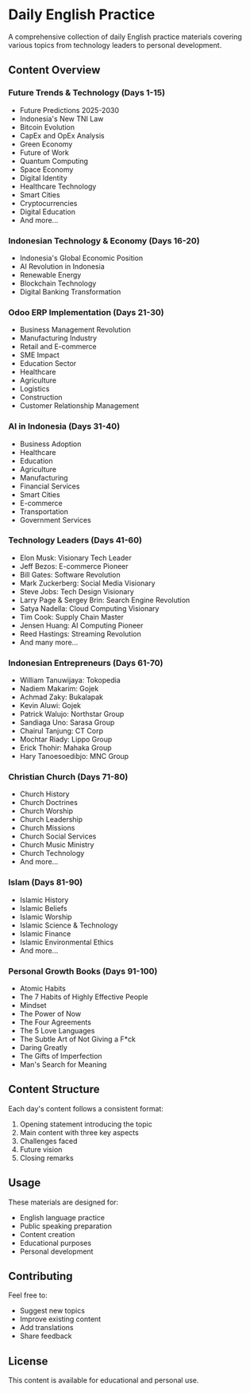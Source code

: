 # Daily English Practice

A comprehensive collection of daily English practice materials covering various topics from technology leaders to personal development.

## Content Overview

### Future Trends & Technology (Days 1-15)
- Future Predictions 2025-2030
- Indonesia's New TNI Law
- Bitcoin Evolution
- CapEx and OpEx Analysis
- Green Economy
- Future of Work
- Quantum Computing
- Space Economy
- Digital Identity
- Healthcare Technology
- Smart Cities
- Cryptocurrencies
- Digital Education
- And more...

### Indonesian Technology & Economy (Days 16-20)
- Indonesia's Global Economic Position
- AI Revolution in Indonesia
- Renewable Energy
- Blockchain Technology
- Digital Banking Transformation

### Odoo ERP Implementation (Days 21-30)
- Business Management Revolution
- Manufacturing Industry
- Retail and E-commerce
- SME Impact
- Education Sector
- Healthcare
- Agriculture
- Logistics
- Construction
- Customer Relationship Management

### AI in Indonesia (Days 31-40)
- Business Adoption
- Healthcare
- Education
- Agriculture
- Manufacturing
- Financial Services
- Smart Cities
- E-commerce
- Transportation
- Government Services

### Technology Leaders (Days 41-60)
- Elon Musk: Visionary Tech Leader
- Jeff Bezos: E-commerce Pioneer
- Bill Gates: Software Revolution
- Mark Zuckerberg: Social Media Visionary
- Steve Jobs: Tech Design Visionary
- Larry Page & Sergey Brin: Search Engine Revolution
- Satya Nadella: Cloud Computing Visionary
- Tim Cook: Supply Chain Master
- Jensen Huang: AI Computing Pioneer
- Reed Hastings: Streaming Revolution
- And many more...

### Indonesian Entrepreneurs (Days 61-70)
- William Tanuwijaya: Tokopedia
- Nadiem Makarim: Gojek
- Achmad Zaky: Bukalapak
- Kevin Aluwi: Gojek
- Patrick Walujo: Northstar Group
- Sandiaga Uno: Sarasa Group
- Chairul Tanjung: CT Corp
- Mochtar Riady: Lippo Group
- Erick Thohir: Mahaka Group
- Hary Tanoesoedibjo: MNC Group

### Christian Church (Days 71-80)
- Church History
- Church Doctrines
- Church Worship
- Church Leadership
- Church Missions
- Church Social Services
- Church Music Ministry
- Church Technology
- And more...

### Islam (Days 81-90)
- Islamic History
- Islamic Beliefs
- Islamic Worship
- Islamic Science & Technology
- Islamic Finance
- Islamic Environmental Ethics
- And more...

### Personal Growth Books (Days 91-100)
- Atomic Habits
- The 7 Habits of Highly Effective People
- Mindset
- The Power of Now
- The Four Agreements
- The 5 Love Languages
- The Subtle Art of Not Giving a F*ck
- Daring Greatly
- The Gifts of Imperfection
- Man's Search for Meaning

## Content Structure

Each day's content follows a consistent format:
1. Opening statement introducing the topic
2. Main content with three key aspects
3. Challenges faced
4. Future vision
5. Closing remarks

## Usage

These materials are designed for:
- English language practice
- Public speaking preparation
- Content creation
- Educational purposes
- Personal development

## Contributing

Feel free to:
- Suggest new topics
- Improve existing content
- Add translations
- Share feedback

## License

This content is available for educational and personal use.
